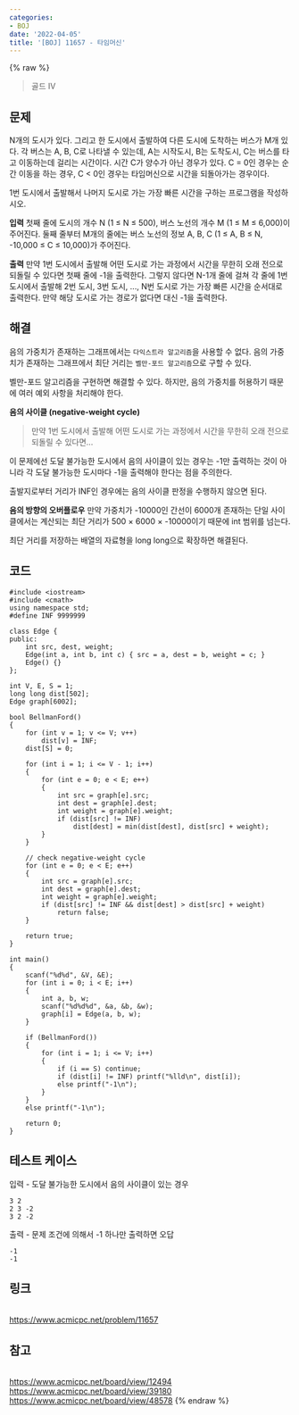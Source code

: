 ```yaml
---
categories:
- BOJ
date: '2022-04-05'
title: '[BOJ] 11657 - 타임머신'
---
```


{% raw %}
> 골드 IV<br>

## 문제
N개의 도시가 있다. 그리고 한 도시에서 출발하여 다른 도시에 도착하는 버스가 M개 있다. 각 버스는 A, B, C로 나타낼 수 있는데, A는 시작도시, B는 도착도시, C는 버스를 타고 이동하는데 걸리는 시간이다. 시간 C가 양수가 아닌 경우가 있다. C = 0인 경우는 순간 이동을 하는 경우, C < 0인 경우는 타임머신으로 시간을 되돌아가는 경우이다.

1번 도시에서 출발해서 나머지 도시로 가는 가장 빠른 시간을 구하는 프로그램을 작성하시오.

**입력**
첫째 줄에 도시의 개수 N (1 ≤ N ≤ 500), 버스 노선의 개수 M (1 ≤ M ≤ 6,000)이 주어진다. 둘째 줄부터 M개의 줄에는 버스 노선의 정보 A, B, C (1 ≤ A, B ≤ N, -10,000 ≤ C ≤ 10,000)가 주어진다.

**출력**
만약 1번 도시에서 출발해 어떤 도시로 가는 과정에서 시간을 무한히 오래 전으로 되돌릴 수 있다면 첫째 줄에 -1을 출력한다. 그렇지 않다면 N-1개 줄에 걸쳐 각 줄에 1번 도시에서 출발해 2번 도시, 3번 도시, ..., N번 도시로 가는 가장 빠른 시간을 순서대로 출력한다. 만약 해당 도시로 가는 경로가 없다면 대신 -1을 출력한다.

## 해결
음의 가중치가 존재하는 그래프에서는 `다익스트라 알고리즘`을 사용할 수 없다. 음의 가중치가 존재하는 그래프에서 최단 거리는 `벨만-포드 알고리즘`으로 구할 수 있다.

벨만-포드 알고리즘을 구현하면 해결할 수 있다. 하지만, 음의 가중치를 허용하기 때문에 여러 예외 사항을 처리해야 한다.

**음의 사이클 (negative-weight cycle)**
> 만약 1번 도시에서 출발해 어떤 도시로 가는 과정에서 시간을 무한히 오래 전으로 되돌릴 수 있다면...<br>

이 문제에선 도달 불가능한 도시에서 음의 사이클이 있는 경우는 -1만 출력하는 것이 아니라 각 도달 불가능한 도시마다 -1을 출력해야 한다는 점을 주의한다.

출발지로부터 거리가 INF인 경우에는 음의 사이클 판정을 수행하지 않으면 된다.

**음의 방향의 오버플로우**
만약 가중치가 -10000인 간선이 6000개 존재하는 단일 사이클에서는 계산되는 최단 거리가 500 × 6000 × -10000이기 때문에 int 범위를 넘는다.

최단 거리를 저장하는 배열의 자료형을 long long으로 확장하면 해결된다.

## 코드
```
#include <iostream>
#include <cmath>
using namespace std;
#define INF 9999999

class Edge {
public:
	int src, dest, weight;
	Edge(int a, int b, int c) { src = a, dest = b, weight = c; }
	Edge() {}
};

int V, E, S = 1;
long long dist[502];
Edge graph[6002];

bool BellmanFord()
{
	for (int v = 1; v <= V; v++)
		dist[v] = INF;
	dist[S] = 0;

	for (int i = 1; i <= V - 1; i++)
	{
		for (int e = 0; e < E; e++)
		{
			int src = graph[e].src;
			int dest = graph[e].dest;
			int weight = graph[e].weight;
			if (dist[src] != INF)
				dist[dest] = min(dist[dest], dist[src] + weight);
		}
	}

	// check negative-weight cycle
	for (int e = 0; e < E; e++)
	{
		int src = graph[e].src;
		int dest = graph[e].dest;
		int weight = graph[e].weight;
		if (dist[src] != INF && dist[dest] > dist[src] + weight)
			return false;
	}

	return true;
}

int main()
{
	scanf("%d%d", &V, &E);
	for (int i = 0; i < E; i++)
	{
		int a, b, w;
		scanf("%d%d%d", &a, &b, &w);
		graph[i] = Edge(a, b, w);
	}

	if (BellmanFord())
	{
		for (int i = 1; i <= V; i++)
		{
			if (i == S) continue;
			if (dist[i] != INF) printf("%lld\n", dist[i]);
			else printf("-1\n");
		}
	}
	else printf("-1\n");

	return 0;
}
```

## 테스트 케이스
입력 - 도달 불가능한 도시에서 음의 사이클이 있는 경우
```
3 2
2 3 -2
3 2 -2
```

출력 - 문제 조건에 의해서 -1 하나만 출력하면 오답
```
-1
-1
```

## 링크
<br>https://www.acmicpc.net/problem/11657

## 참고
<br>https://www.acmicpc.net/board/view/12494
<br>https://www.acmicpc.net/board/view/39180
<br>https://www.acmicpc.net/board/view/48578
{% endraw %}